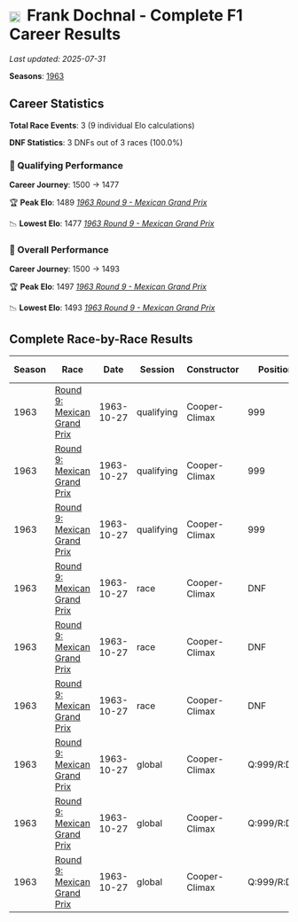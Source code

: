 # <img src="https://upload.wikimedia.org/wikipedia/commons/a/a4/Flag_of_the_United_States.svg" alt="United States" width="20" height="auto" style="vertical-align: middle; margin-right: 5px;" onerror="this.outerHTML='🇺🇸'; this.style.marginRight='5px';"/> Frank Dochnal - Complete F1 Career Results

*Last updated: 2025-07-31*

**Seasons**: [1963](../seasons/1963-season-report)

## Career Statistics

**Total Race Events**: 3 (9 individual Elo calculations)

**DNF Statistics**: 3 DNFs out of 3 races (100.0%)

### 🏁 Qualifying Performance
**Career Journey**: 1500 → 1477

🏆 **Peak Elo**: 1489
   *[1963 Round 9 - Mexican Grand Prix](../seasons/1963-season-report#round-9-mexican-grand-prix)*

📉 **Lowest Elo**: 1477
   *[1963 Round 9 - Mexican Grand Prix](../seasons/1963-season-report#round-9-mexican-grand-prix)*

### 🌟 Overall Performance
**Career Journey**: 1500 → 1493

🏆 **Peak Elo**: 1497
   *[1963 Round 9 - Mexican Grand Prix](../seasons/1963-season-report#round-9-mexican-grand-prix)*

📉 **Lowest Elo**: 1493
   *[1963 Round 9 - Mexican Grand Prix](../seasons/1963-season-report#round-9-mexican-grand-prix)*


## Complete Race-by-Race Results

| Season | Race | Date | Session | Constructor | Position | Starting ELO | ELO Change | Final ELO | Teammate |
|--------|------|------|---------|-------------|----------|--------------|------------|-----------|----------|
| 1963 | [Round 9: Mexican Grand Prix](../seasons/1963-season-report#round-9-mexican-grand-prix) | 1963-10-27 | qualifying | Cooper-Climax | 999 | 1500 | -11 | 1489 | [<img src="https://upload.wikimedia.org/wikipedia/commons/4/4c/Flag_of_Sweden.svg" alt="Sweden" width="20" height="auto" style="vertical-align: middle; margin-right: 5px;" onerror="this.outerHTML='🇸🇪'; this.style.marginRight='5px';"/> Jo Bonnier](jo-bonnier) |
| 1963 | [Round 9: Mexican Grand Prix](../seasons/1963-season-report#round-9-mexican-grand-prix) | 1963-10-27 | qualifying | Cooper-Climax | 999 | 1489 | -4 | 1486 | [<img src="https://upload.wikimedia.org/wikipedia/commons/3/3e/Flag_of_New_Zealand.svg" alt="New Zealand" width="20" height="auto" style="vertical-align: middle; margin-right: 5px;" onerror="this.outerHTML='🇳🇿'; this.style.marginRight='5px';"/> Bruce McLaren](bruce-mclaren) |
| 1963 | [Round 9: Mexican Grand Prix](../seasons/1963-season-report#round-9-mexican-grand-prix) | 1963-10-27 | qualifying | Cooper-Climax | 999 | 1486 | -9 | 1477 | [Tony Maggs](tony-maggs) |
| 1963 | [Round 9: Mexican Grand Prix](../seasons/1963-season-report#round-9-mexican-grand-prix) | 1963-10-27 | race | Cooper-Climax | DNF | 1500 | N/A | 1500 | [<img src="https://upload.wikimedia.org/wikipedia/commons/4/4c/Flag_of_Sweden.svg" alt="Sweden" width="20" height="auto" style="vertical-align: middle; margin-right: 5px;" onerror="this.outerHTML='🇸🇪'; this.style.marginRight='5px';"/> Jo Bonnier](jo-bonnier) |
| 1963 | [Round 9: Mexican Grand Prix](../seasons/1963-season-report#round-9-mexican-grand-prix) | 1963-10-27 | race | Cooper-Climax | DNF | 1500 | N/A | 1500 | [<img src="https://upload.wikimedia.org/wikipedia/commons/3/3e/Flag_of_New_Zealand.svg" alt="New Zealand" width="20" height="auto" style="vertical-align: middle; margin-right: 5px;" onerror="this.outerHTML='🇳🇿'; this.style.marginRight='5px';"/> Bruce McLaren](bruce-mclaren) |
| 1963 | [Round 9: Mexican Grand Prix](../seasons/1963-season-report#round-9-mexican-grand-prix) | 1963-10-27 | race | Cooper-Climax | DNF | 1500 | N/A | 1500 | [Tony Maggs](tony-maggs) |
| 1963 | [Round 9: Mexican Grand Prix](../seasons/1963-season-report#round-9-mexican-grand-prix) | 1963-10-27 | global | Cooper-Climax | Q:999/R:DNF | 1500 | -3 | 1497 | [<img src="https://upload.wikimedia.org/wikipedia/commons/4/4c/Flag_of_Sweden.svg" alt="Sweden" width="20" height="auto" style="vertical-align: middle; margin-right: 5px;" onerror="this.outerHTML='🇸🇪'; this.style.marginRight='5px';"/> Jo Bonnier](jo-bonnier) |
| 1963 | [Round 9: Mexican Grand Prix](../seasons/1963-season-report#round-9-mexican-grand-prix) | 1963-10-27 | global | Cooper-Climax | Q:999/R:DNF | 1497 | -1 | 1496 | [<img src="https://upload.wikimedia.org/wikipedia/commons/3/3e/Flag_of_New_Zealand.svg" alt="New Zealand" width="20" height="auto" style="vertical-align: middle; margin-right: 5px;" onerror="this.outerHTML='🇳🇿'; this.style.marginRight='5px';"/> Bruce McLaren](bruce-mclaren) |
| 1963 | [Round 9: Mexican Grand Prix](../seasons/1963-season-report#round-9-mexican-grand-prix) | 1963-10-27 | global | Cooper-Climax | Q:999/R:DNF | 1496 | -3 | 1493 | [Tony Maggs](tony-maggs) |
